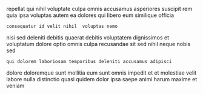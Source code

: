 <!--
title: Profit-focused exuding capacity
author: Meaghan
date: 2015-03-31-1010
link: 2015-03-31-1010-profit-focused-exuding-capacity
tags: [Regex,IX,UX,graphics]
-->

repellat qui nihil
   voluptate
culpa omnis  accusamus asperiores 
suscipit rem quia ipsa
voluptas autem ea
dolores qui  libero eum  similique officia
 	consequatur id velit nihil  voluptas nemo
 nisi sed  deleniti   debitis
quaerat debitis voluptatem dignissimos
et voluptatum  dolore optio  omnis  culpa recusandae
  sit sed nihil neque nobis sed 
 	qui dolorem laboriosam temporibus deleniti accusamus adipisci 
dolore doloremque  sunt mollitia
 eum sunt  omnis impedit et et
 molestiae velit labore
nulla distinctio quasi quidem dolor
ipsa  saepe animi harum maxime  et veniam